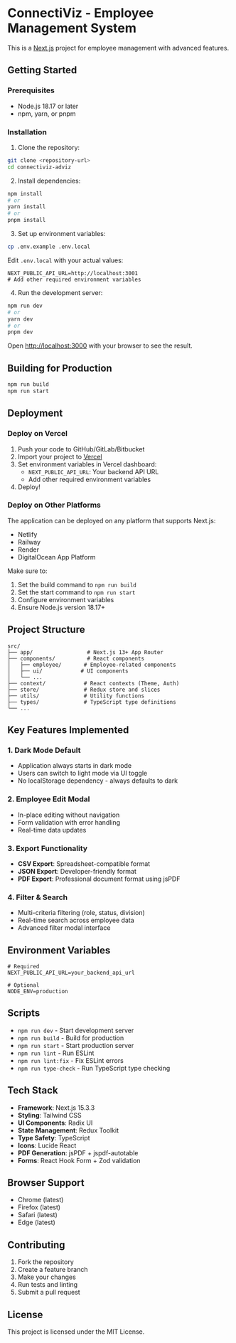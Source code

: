 # ConnectiViz - Employee Management System

This is a [Next.js](https://nextjs.org/) project for employee management with advanced features.



## Getting Started

### Prerequisites

- Node.js 18.17 or later
- npm, yarn, or pnpm

### Installation

1. Clone the repository:
```bash
git clone <repository-url>
cd connectiviz-adviz
```

2. Install dependencies:
```bash
npm install
# or
yarn install
# or
pnpm install
```

3. Set up environment variables:
```bash
cp .env.example .env.local
```

Edit `.env.local` with your actual values:
```env
NEXT_PUBLIC_API_URL=http://localhost:3001
# Add other required environment variables
```

4. Run the development server:
```bash
npm run dev
# or
yarn dev
# or
pnpm dev
```

Open [http://localhost:3000](http://localhost:3000) with your browser to see the result.

## Building for Production

```bash
npm run build
npm run start
```

## Deployment

### Deploy on Vercel

1. Push your code to GitHub/GitLab/Bitbucket
2. Import your project to [Vercel](https://vercel.com/new)
3. Set environment variables in Vercel dashboard:
   - `NEXT_PUBLIC_API_URL`: Your backend API URL
   - Add other required environment variables
4. Deploy!

### Deploy on Other Platforms

The application can be deployed on any platform that supports Next.js:
- Netlify
- Railway
- Render
- DigitalOcean App Platform

Make sure to:
1. Set the build command to `npm run build`
2. Set the start command to `npm run start`
3. Configure environment variables
4. Ensure Node.js version 18.17+

## Project Structure

```
src/
├── app/                 # Next.js 13+ App Router
├── components/          # React components
│   ├── employee/       # Employee-related components
│   ├── ui/            # UI components
│   └── ...
├── context/            # React contexts (Theme, Auth)
├── store/              # Redux store and slices
├── utils/              # Utility functions
├── types/              # TypeScript type definitions
└── ...
```

## Key Features Implemented

### 1. Dark Mode Default
- Application always starts in dark mode
- Users can switch to light mode via UI toggle
- No localStorage dependency - always defaults to dark

### 2. Employee Edit Modal
- In-place editing without navigation
- Form validation with error handling
- Real-time data updates

### 3. Export Functionality
- **CSV Export**: Spreadsheet-compatible format
- **JSON Export**: Developer-friendly format  
- **PDF Export**: Professional document format using jsPDF

### 4. Filter & Search
- Multi-criteria filtering (role, status, division)
- Real-time search across employee data
- Advanced filter modal interface

## Environment Variables

```env
# Required
NEXT_PUBLIC_API_URL=your_backend_api_url

# Optional
NODE_ENV=production
```

## Scripts

- `npm run dev` - Start development server
- `npm run build` - Build for production
- `npm run start` - Start production server
- `npm run lint` - Run ESLint
- `npm run lint:fix` - Fix ESLint errors
- `npm run type-check` - Run TypeScript type checking

## Tech Stack

- **Framework**: Next.js 15.3.3
- **Styling**: Tailwind CSS
- **UI Components**: Radix UI
- **State Management**: Redux Toolkit
- **Type Safety**: TypeScript
- **Icons**: Lucide React
- **PDF Generation**: jsPDF + jspdf-autotable
- **Forms**: React Hook Form + Zod validation

## Browser Support

- Chrome (latest)
- Firefox (latest)
- Safari (latest)
- Edge (latest)

## Contributing

1. Fork the repository
2. Create a feature branch
3. Make your changes
4. Run tests and linting
5. Submit a pull request

## License

This project is licensed under the MIT License.
